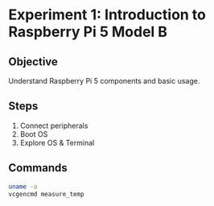 # Experiment 1: Introduction to Raspberry Pi 5 Model B

## Objective
Understand Raspberry Pi 5 components and basic usage.

## Steps
1. Connect peripherals
2. Boot OS
3. Explore OS & Terminal

## Commands
```bash
uname -a
vcgencmd measure_temp
```
